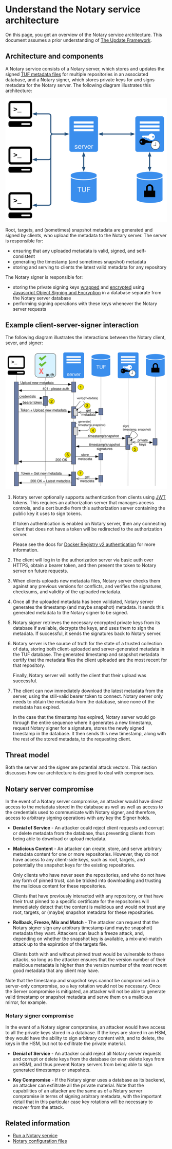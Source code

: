 <!--[metadata]>
+++
title = "Understand the service architecture"
description = "How the three requisite notary components interact"
keywords = ["docker, notary, notary-client, docker content trust, content trust, notary-server, notary server, notary-signer, notary signer, notary architecture"]
[menu.main]
parent="mn_notary"
weight=3
+++
<![end-metadata]-->


# Understand the Notary service architecture

On this page, you get an overview of the Notary service architecture. This
document assumes a prior understanding of [The Update
Framework](https://theupdateframework.github.io/).

## Architecture and components

A Notary service consists of a Notary server, which stores and updates the
signed [TUF metadata files](
https://github.com/theupdateframework/tuf/blob/develop/docs/tuf-spec.txt#L348)
for multiple repositories in an associated database, and a Notary signer, which
stores private keys for and signs metadata for the Notary server. The following
diagram illustrates this architecture:

![Notary Service Architecture Diagram](images/service-architecture.svg)

Root, targets, and (sometimes) snapshot metadata are generated and signed by
clients, who upload the metadata to the Notary server. The server is
responsible for:

- ensuring that any uploaded metadata is valid, signed, and self-consistent
- generating the timestamp (and sometimes snapshot) metadata
- storing and serving to clients the latest valid metadata for any repository

The Notary signer is responsible for:

- storing the private signing keys
[wrapped](
https://tools.ietf.org/html/draft-ietf-jose-json-web-algorithms-31#section-4.4)
and [encrypted](
https://tools.ietf.org/html/draft-ietf-jose-json-web-algorithms-31#section-4.8)
using [Javascript Object Signing and Encryption](
https://github.com/dvsekhvalnov/jose2go) in a database separate from the
Notary server database
- performing signing operations with these keys whenever the Notary server requests

## Example client-server-signer interaction

The following diagram illustrates the interactions between the Notary client,
sever, and signer:

![Notary Service Sequence Diagram](images/metadata-sequence.svg)

1. Notary server optionally supports authentication from clients using
   [JWT](http://jwt.io/) tokens. This requires an authorization server that
   manages access controls, and a cert bundle from this authorization server
   containing the public key it uses to sign tokens.

   If token authentication is enabled on Notary server, then any connecting
   client that does not have a token will be redirected to the authorization
   server.

   Please see the docs for [Docker Registry v2 authentication](
   https://github.com/docker/distribution/blob/master/docs/spec/auth/token.md)
   for more information.

2. The client will log in to the authorization server via basic auth over HTTPS,
   obtain a bearer token, and then present the token to Notary server on future
   requests.

3. When clients uploads new metadata files, Notary server checks them against
   any previous versions for conflicts, and verifies the signatures, checksums,
   and validity of the uploaded metadata.

4. Once all the uploaded metadata has been validated, Notary server
   generates the timestamp (and maybe snapshot) metadata. It sends this
   generated metadata to the Notary signer to be signed.

5. Notary signer retrieves the necessary encrypted private keys from its database
   if available, decrypts the keys, and uses them to sign the metadata. If
   successful, it sends the signatures back to Notary server.

6. Notary server is the source of truth for the state of a trusted collection of
   data, storing both client-uploaded and server-generated metadata in the TUF
   database. The generated timestamp and snapshot metadata certify that the
   metadata files the client uploaded are the most recent for that repository.

   Finally, Notary server will notify the client that their upload was successful.

7. The client can now immediately download the latest metadata from the server,
   using the still-valid bearer token to connect. Notary server only needs to
   obtain the metadata from the database, since none of the metadata has expired.

   In the case that the timestamp has expired, Notary server would go through
   the entire sequence where it generates a new timestamp, request Notary signer
   for a signature, stores the newly signed timestamp in the database. It then
   sends this new timestamp, along with the rest of the stored metadata, to the
   requesting client.


## Threat model

Both the server and the signer are potential attack vectors. This section
discusses how our architecture is designed to deal with compromises.

## Notary server compromise

In the event of a Notary server compromise, an attacker would have direct access to
the metadata stored in the database as well as well as access to the credentials
used to communicate with Notary signer, and therefore, access to arbitrary signing
operations with any key the Signer holds.

- **Denial of Service** - An attacker could reject client requests and corrupt
 	  or delete metadata from the database, thus preventing clients from being
    able to download or upload metadata.

- **Malicious Content** - An attacker can create, store, and serve arbitrary
    metadata content for one or more repositories. However, they do not have
    access to any client-side keys, such as root, targets, and potentially the
    snapshot keys for the existing repositories.

    Only clients who have never seen the repositories, and who do not have any
    form of pinned trust, can be tricked into downloading and
    trusting the malicious content for these repositories.

    Clients that have previously interacted with any repository, or that have
    their trust pinned to a specific certificate for the repositories will immediately
    detect that the content is malicious and would not trust any root, targets,
    or (maybe) snapshot metadata for these repositories.

 - **Rollback, Freeze, Mix and Match** - The attacker can request that
    the Notary signer sign any arbitrary timestamp (and maybe snapshot) metadata
    they want. Attackers can lauch a freeze attack, and, depending on whether
    the snapshot key is available, a mix-and-match attack up to the expiration
    of the targets file.

    Clients both with and without pinned trust would be vulnerable to these
    attacks, so long as the attacker ensures that the version number of their
    malicious metadata is higher than the version number of the most recent
    good metadata that any client may have.

 Note that the timestamp and snapshot keys cannot be compromised in a server-only
 compromise, so a key rotation would not be necessary.  Once the Server
 compromise is mitigated, an attacker will not be
 able to generate valid timestamp or snapshot metadata and serve them on a
 malicious mirror, for example.

### Notary signer compromise

In the event of a Notary signer compromise, an attacker would have access to
all the private keys stored in a database. If the keys are stored in an HSM,
they would have the ability to sign arbitrary content with, and to delete, the
keys in the HSM, but not to exfiltrate the private material.

- **Denial of Service** - An attacker could reject all Notary server requests
  and corrupt or delete keys from the database (or even delete keys from an
  HSM), and thus prevent Notary servers from being able to sign generated
  timestamps or snapshots.

- **Key Compromise** - If the Notary signer uses a database as its backend,
  an attacker can exfiltrate all the private material.  Note that the capabilities
  of an attacker are the same as of a Notary server compromise in terms of
  signing arbitrary metadata, with the important detail that in this particular
  case key rotations will be necessary to recover from the attack.

## Related information

* [Run a Notary service](running_a_service.md)
* [Notary configuration files](reference/index.md)
